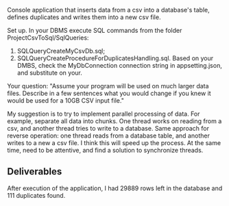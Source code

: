 Console application that inserts data from a csv into a database's table, defines duplicates and writes them into a new csv file.

Set up. In your DBMS execute SQL commands from the folder ProjectCsvToSql/SqlQueries:

1) SQLQueryCreateMyCsvDb.sql;
2) SQLQueryCreateProcedureForDuplicatesHandling.sql.
Based on your DMBS, check the MyDbConnection connection string in appsetting.json, and substitute on your.

Your question: "Assume your program will be used on much larger data files. Describe in a few sentences what you would change if you knew it 
would be used for a 10GB CSV input file."

My suggestion is to try to implement parallel processing of data. For example, separate all data into chunks. One thread works on reading
from a csv, and another thread tries to write to a database. Same approach for reverse operation: one thread reads from a database table, 
and another writes to a new a csv file. I think this will speed up the process. At the same time, need to be attentive, and find a solution to synchronize threads.

## Deliverables
After execution of the application, I had 29889 rows left in the database and 111 duplicates found.

